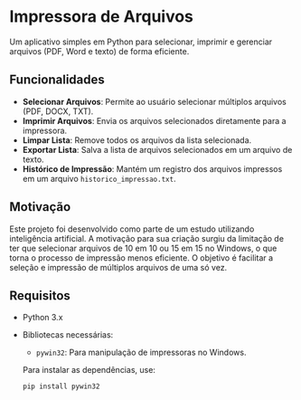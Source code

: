 # Impressora de Arquivos

Um aplicativo simples em Python para selecionar, imprimir e gerenciar arquivos (PDF, Word e texto) de forma eficiente.

## Funcionalidades

- **Selecionar Arquivos**: Permite ao usuário selecionar múltiplos arquivos (PDF, DOCX, TXT).
- **Imprimir Arquivos**: Envia os arquivos selecionados diretamente para a impressora.
- **Limpar Lista**: Remove todos os arquivos da lista selecionada.
- **Exportar Lista**: Salva a lista de arquivos selecionados em um arquivo de texto.
- **Histórico de Impressão**: Mantém um registro dos arquivos impressos em um arquivo `historico_impressao.txt`.

## Motivação

Este projeto foi desenvolvido como parte de um estudo utilizando inteligência artificial. A motivação para sua criação surgiu da limitação de ter que selecionar arquivos de 10 em 10 ou 15 em 15 no Windows, o que torna o processo de impressão menos eficiente. O objetivo é facilitar a seleção e impressão de múltiplos arquivos de uma só vez.

## Requisitos

- Python 3.x
- Bibliotecas necessárias:
  - `pywin32`: Para manipulação de impressoras no Windows.
  
  Para instalar as dependências, use:
  ```bash
  pip install pywin32

